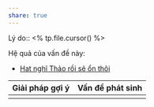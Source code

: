 ```yaml
---
share: true
---
```

Lý do:: <% tp.file.cursor() %>

Hệ quả của vấn đề này:
- [Hat nghĩ Thảo rồi sẽ ổn thôi](./Hat%20ngh%C4%A9%20Th%E1%BA%A3o%20r%E1%BB%93i%20s%E1%BA%BD%20%E1%BB%95n%20th%C3%B4i.md)


| Giải pháp gợi ý | Vấn đề phát sinh |
| --------------- | ---------------- |
|                 |                  |
